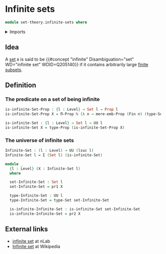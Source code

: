 # Infinite sets

```agda
module set-theory.infinite-sets where
```

<details><summary>Imports</summary>

```agda
open import elementary-number-theory.natural-numbers

open import foundation.dependent-pair-types
open import foundation.mere-embeddings
open import foundation.propositions
open import foundation.sets
open import foundation.universe-levels

open import univalent-combinatorics.standard-finite-types
```

</details>

## Idea

A [set](foundation-core.sets.md) `A` is said to be
{{#concept "infinite" Disambiguation="set" WD="infinite set" WDID=Q205140}} if
it contains arbitrarily large [finite](univalent-combinatorics.finite-types.md)
[subsets](foundation-core.subtypes.md).

## Definition

### The predicate on a set of being infinite

```agda
is-infinite-Set-Prop : {l : Level} → Set l → Prop l
is-infinite-Set-Prop X = Π-Prop ℕ (λ n → mere-emb-Prop (Fin n) (type-Set X))

is-infinite-Set : {l : Level} → Set l → UU l
is-infinite-Set X = type-Prop (is-infinite-Set-Prop X)
```

### The universe of infinite sets

```agda
Infinite-Set : (l : Level) → UU (lsuc l)
Infinite-Set l = Σ (Set l) (is-infinite-Set)

module _
  {l : Level} (X : Infinite-Set l)
  where

  set-Infinite-Set : Set l
  set-Infinite-Set = pr1 X

  type-Infinite-Set : UU l
  type-Infinite-Set = type-Set set-Infinite-Set

  is-infinite-Infinite-Set : is-infinite-Set set-Infinite-Set
  is-infinite-Infinite-Set = pr2 X
```

## External links

- [infinite set](https://ncatlab.org/nlab/show/infinite+set) at $n$Lab
- [Infinite set](https://en.wikipedia.org/wiki/Infinite_set) at Wikipedia
